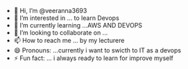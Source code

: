 - 👋 Hi, I’m @veeranna3693
- 👀 I’m interested in ... to learn Devops
- 🌱 I’m currently learning ...AWS AND DEVOPS
- 💞️ I’m looking to collaborate on ...
- 📫 How to reach me ... by my lecturere
- 😄 Pronouns: ...currently i want to swicth to IT as a devops 
- ⚡ Fun fact: ... i always ready to learn for improve myself

<!---
veeranna3693/veeranna3693 is a ✨ special ✨ repository because its `README.md` (this file) appears on your GitHub profile.
You can click the Preview link to take a look at your changes.
--->
